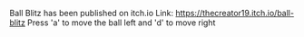 Ball Blitz has been published on itch.io 
Link: https://thecreator19.itch.io/ball-blitz
Press 'a' to move the ball left and 'd' to move right
